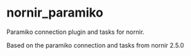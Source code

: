 # nornir_paramiko

Paramiko connection plugin and tasks for nornir.

Based on the paramiko connection and tasks from nornir 2.5.0
